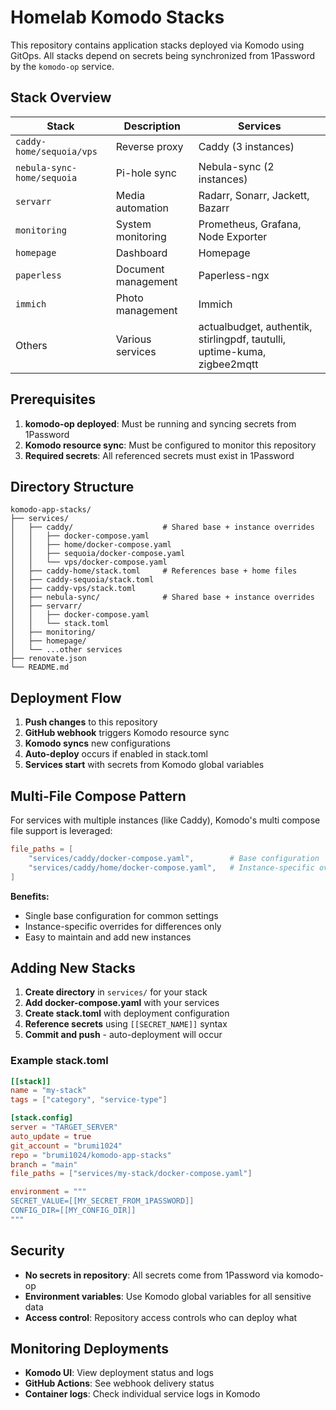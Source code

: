 # Homelab Komodo Stacks

This repository contains application stacks deployed via Komodo using GitOps. All stacks depend on secrets being synchronized from 1Password by the `komodo-op` service.

## Stack Overview

| Stack | Description | Services |
|-------|-------------|----------|
| `caddy-home/sequoia/vps` | Reverse proxy | Caddy (3 instances) |
| `nebula-sync-home/sequoia` | Pi-hole sync | Nebula-sync (2 instances) |
| `servarr` | Media automation | Radarr, Sonarr, Jackett, Bazarr |
| `monitoring` | System monitoring | Prometheus, Grafana, Node Exporter |
| `homepage` | Dashboard | Homepage |
| `paperless` | Document management | Paperless-ngx |
| `immich` | Photo management | Immich |
| Others | Various services | actualbudget, authentik, stirlingpdf, tautulli, uptime-kuma, zigbee2mqtt |

## Prerequisites

1. **komodo-op deployed**: Must be running and syncing secrets from 1Password
2. **Komodo resource sync**: Must be configured to monitor this repository
3. **Required secrets**: All referenced secrets must exist in 1Password

## Directory Structure

```
komodo-app-stacks/
├── services/
│   ├── caddy/                    # Shared base + instance overrides
│   │   ├── docker-compose.yaml
│   │   ├── home/docker-compose.yaml
│   │   ├── sequoia/docker-compose.yaml
│   │   └── vps/docker-compose.yaml
│   ├── caddy-home/stack.toml     # References base + home files
│   ├── caddy-sequoia/stack.toml
│   ├── caddy-vps/stack.toml
│   ├── nebula-sync/              # Shared base + instance overrides
│   ├── servarr/
│   │   ├── docker-compose.yaml
│   │   └── stack.toml
│   ├── monitoring/
│   ├── homepage/
│   └── ...other services
├── renovate.json
└── README.md
```

## Deployment Flow

1. **Push changes** to this repository
2. **GitHub webhook** triggers Komodo resource sync
3. **Komodo syncs** new configurations
4. **Auto-deploy** occurs if enabled in stack.toml
5. **Services start** with secrets from Komodo global variables

## Multi-File Compose Pattern

For services with multiple instances (like Caddy), Komodo's multi compose file support is leveraged:

```toml
file_paths = [
    "services/caddy/docker-compose.yaml",        # Base configuration
    "services/caddy/home/docker-compose.yaml",   # Instance-specific overrides
]
```

**Benefits:**
- Single base configuration for common settings
- Instance-specific overrides for differences only
- Easy to maintain and add new instances

## Adding New Stacks

1. **Create directory** in `services/` for your stack
2. **Add docker-compose.yaml** with your services
3. **Create stack.toml** with deployment configuration
4. **Reference secrets** using `[[SECRET_NAME]]` syntax
5. **Commit and push** - auto-deployment will occur

### Example stack.toml
```toml
[[stack]]
name = "my-stack"
tags = ["category", "service-type"]

[stack.config]
server = "TARGET_SERVER"
auto_update = true
git_account = "brumi1024"
repo = "brumi1024/komodo-app-stacks"
branch = "main"
file_paths = ["services/my-stack/docker-compose.yaml"]

environment = """
SECRET_VALUE=[[MY_SECRET_FROM_1PASSWORD]]
CONFIG_DIR=[[MY_CONFIG_DIR]]
"""
```

## Security

- **No secrets in repository**: All secrets come from 1Password via komodo-op
- **Environment variables**: Use Komodo global variables for all sensitive data
- **Access control**: Repository access controls who can deploy what

## Monitoring Deployments

- **Komodo UI**: View deployment status and logs
- **GitHub Actions**: See webhook delivery status
- **Container logs**: Check individual service logs in Komodo
